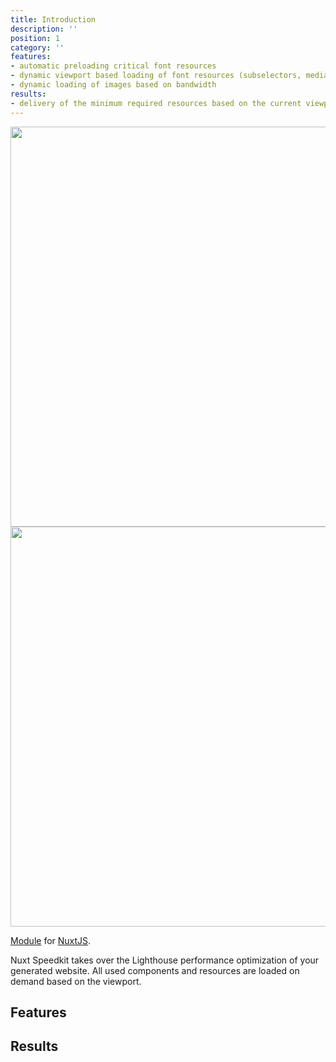 ```yaml
---
title: Introduction
description: ''
position: 1
category: ''
features:
- automatic preloading critical font resources
- dynamic viewport based loading of font resources (subselectors, media queries)
- dynamic loading of images based on bandwidth
results:
- delivery of the minimum required resources based on the current viewport
---
```


<img src="/preview.png" class="light-img" width="1280" height="640" alt=""/>
<img src="/preview-dark.png" class="dark-img" width="1280" height="640" alt=""/>

[Module]() for [NuxtJS](https://nuxtjs.org).


Nuxt Speedkit takes over the Lighthouse performance optimization of your generated website.
All used components and resources are loaded on demand based on the viewport.

## Features

<list :items="features"></list>

## Results

<list :items="results"></list>

<!-- <p class="flex items-center">Enjoy light and dark mode:&nbsp;<app-color-switcher class="inline-flex ml-2"></app-color-switcher></p>



<alert type="success">

Your documentation has been created successfully!

</alert> -->


